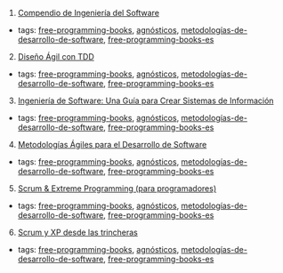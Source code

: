 1. [Compendio de Ingeniería del Software](http://www.navegapolis.com/files/cis.pdf)
  * tags: [free-programming-books](tags/free-programming-books.md), [agnósticos](tags/agnósticos.md), [metodologías-de-desarrollo-de-software](tags/metodologías-de-desarrollo-de-software.md), [free-programming-books-es](tags/free-programming-books-es.md)
2. [Diseño Ágil con TDD](http://www.carlosble.com/libro-tdd/?lang=es)
  * tags: [free-programming-books](tags/free-programming-books.md), [agnósticos](tags/agnósticos.md), [metodologías-de-desarrollo-de-software](tags/metodologías-de-desarrollo-de-software.md), [free-programming-books-es](tags/free-programming-books-es.md)
3. [Ingeniería de Software: Una Guía para Crear Sistemas de Información](https://web.archive.org/web/20150824055042/http://www.wolnm.org/apa/articulos/Ingenieria_Software.pdf)
  * tags: [free-programming-books](tags/free-programming-books.md), [agnósticos](tags/agnósticos.md), [metodologías-de-desarrollo-de-software](tags/metodologías-de-desarrollo-de-software.md), [free-programming-books-es](tags/free-programming-books-es.md)
4. [Metodologías Ágiles para el Desarrollo de Software](http://www.desarrolloweb.com/manuales/metodologias-agil-desarrollo-software.html)
  * tags: [free-programming-books](tags/free-programming-books.md), [agnósticos](tags/agnósticos.md), [metodologías-de-desarrollo-de-software](tags/metodologías-de-desarrollo-de-software.md), [free-programming-books-es](tags/free-programming-books-es.md)
5. [Scrum & Extreme Programming (para programadores)](https://web.archive.org/web/20140209204645/http://www.cursosdeprogramacionadistancia.com/static/pdf/material-sin-personalizar-agile.pdf)
  * tags: [free-programming-books](tags/free-programming-books.md), [agnósticos](tags/agnósticos.md), [metodologías-de-desarrollo-de-software](tags/metodologías-de-desarrollo-de-software.md), [free-programming-books-es](tags/free-programming-books-es.md)
6. [Scrum y XP desde las trincheras](http://www.proyectalis.com/wp-content/uploads/2008/02/scrum-y-xp-desde-las-trincheras.pdf)
  * tags: [free-programming-books](tags/free-programming-books.md), [agnósticos](tags/agnósticos.md), [metodologías-de-desarrollo-de-software](tags/metodologías-de-desarrollo-de-software.md), [free-programming-books-es](tags/free-programming-books-es.md)
